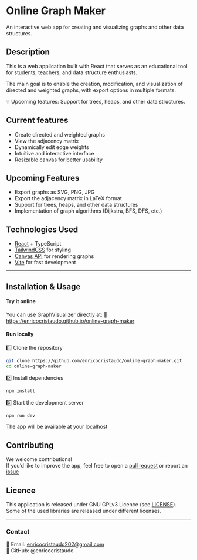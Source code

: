 # Online Graph Maker

An interactive web app for creating and visualizing graphs and other data structures.

## Description

This is a web application built with React that serves as an educational tool for students, teachers, and data structure enthusiasts.

The main goal is to enable the creation, modification, and visualization of directed and weighted graphs, with export options in multiple formats.

💡 Upcoming features: Support for trees, heaps, and other data structures.

## Current features

- Create directed and weighted graphs
- View the adjacency matrix
- Dynamically edit edge weights
- Intuitive and interactive interface
- Resizable canvas for better usability

## Upcoming Features

- Export graphs as SVG, PNG, JPG
- Export the adjacency matrix in LaTeX format
- Support for trees, heaps, and other data structures
- Implementation of graph algorithms (Dijkstra, BFS, DFS, etc.)

## Technologies Used

- [React](https://react.dev/) + TypeScript
- [TailwindCSS](https://tailwindcss.com/) for styling
- [Canvas API](https://developer.mozilla.org/en-US/docs/Web/API/Canvas_API) for rendering graphs
- [Vite](https://vite.dev/) for fast development

---

## Installation & Usage

#### Try it online

You can use GraphVisualizer directly at:
🔗 https://enricocristaudo.github.io/online-graph-maker

#### Run locally
1️⃣ Clone the repository
```sh
git clone https://github.com/enricocristaudo/online-graph-maker.git
cd online-graph-maker
```
2️⃣ Install dependencies
```sh
npm install
```
3️⃣ Start the development server
```sh
npm run dev
```
The app will be available at your localhost

## Contributing

We welcome contributions! </br>
If you’d like to improve the app, feel free to open a [pull request](https://github.com/enricocristaudo/online-graph-maker/pulls) or report an [issue](https://github.com/enricocristaudo/online-graph-maker/issues)

## Licence

This application is released under GNU GPLv3 Licence (see [LICENSE](LICENSE)). </br>
Some of the used libraries are released under different licenses.

---

### Contact

📧 Email: enricocristaudo202@gmail.com </br>
🐙 GitHub: @enricocristaudo
